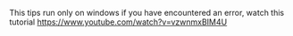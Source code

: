 This tips run only on windows if you have encountered an error, watch this tutorial https://www.youtube.com/watch?v=vzwnmxBIM4U
